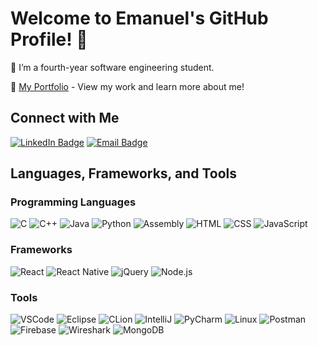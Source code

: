# Welcome to Emanuel's GitHub Profile! 👋

🌱 I’m a fourth-year software engineering student.

📄 [My Portfolio](https://emelloul98.github.io/Portfolio-page/#) - View my work and learn more about me!

## Connect with Me

[![LinkedIn Badge](https://img.shields.io/badge/-LinkedIn-blue?style=flat&logo=LinkedIn&logoColor=white&link=https://www.linkedin.com/in/emanuel-melloul-496125237/)](https://www.linkedin.com/in/emanuel-melloul-496125237/)
[![Email Badge](https://img.shields.io/badge/-Email-red?style=flat&logo=Gmail&logoColor=white&link=mailto:melloul1235@gmail.com)](mailto:melloul1235@gmail.com)

## Languages, Frameworks, and Tools

### Programming Languages

![C](https://img.shields.io/badge/-C-00599C?style=flat&logo=C&logoColor=white)
![C++](https://img.shields.io/badge/-C++-00599C?style=flat&logo=C%2B%2B&logoColor=white)
![Java](https://img.shields.io/badge/-Java-007396?style=flat&logo=Java&logoColor=white)
![Python](https://img.shields.io/badge/-Python-3776AB?style=flat&logo=Python&logoColor=white)
![Assembly](https://img.shields.io/badge/-Assembly-6E4C13?style=flat&logo=AssemblyScript&logoColor=white)
![HTML](https://img.shields.io/badge/-HTML-E34F26?style=flat&logo=HTML5&logoColor=white)
![CSS](https://img.shields.io/badge/-CSS-1572B6?style=flat&logo=CSS3&logoColor=white)
![JavaScript](https://img.shields.io/badge/-JavaScript-F7DF1E?style=flat&logo=JavaScript&logoColor=black)

### Frameworks

![React](https://img.shields.io/badge/-React-61DAFB?style=flat&logo=React&logoColor=black)
![React Native](https://img.shields.io/badge/-React%20Native-61DAFB?style=flat&logo=React&logoColor=black)
![jQuery](https://img.shields.io/badge/-jQuery-0769AD?style=flat&logo=jQuery&logoColor=white)
![Node.js](https://img.shields.io/badge/-Node.js-339933?style=flat&logo=Node.js&logoColor=white)

### Tools

![VSCode](https://img.shields.io/badge/-VSCode-007ACC?style=flat&logo=Visual%20Studio%20Code&logoColor=white)
![Eclipse](https://img.shields.io/badge/-Eclipse-2C2255?style=flat&logo=Eclipse%20IDE&logoColor=white)
![CLion](https://img.shields.io/badge/-CLion-000000?style=flat&logo=CLion&logoColor=white)
![IntelliJ](https://img.shields.io/badge/-IntelliJ-000000?style=flat&logo=IntelliJ%20IDEA&logoColor=white)
![PyCharm](https://img.shields.io/badge/-PyCharm-000000?style=flat&logo=PyCharm&logoColor=white)
![Linux](https://img.shields.io/badge/-Linux/Unix-FCC624?style=flat&logo=Linux&logoColor=black)
![Postman](https://img.shields.io/badge/-Postman-FF6C37?style=flat&logo=Postman&logoColor=white)
![Firebase](https://img.shields.io/badge/-Firebase-FFCA28?style=flat&logo=Firebase&logoColor=black)
![Wireshark](https://img.shields.io/badge/-Wireshark-1679A7?style=flat&logo=Wireshark&logoColor=white)
![MongoDB](https://img.shields.io/badge/-MongoDB-47A248?style=flat&logo=MongoDB&logoColor=white)

